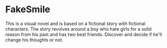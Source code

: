 # FakeSmile

This is a visual novel and is based on a fictional story with fictional characters. The story revolves around a boy who hate girls for a solid reason from his past and has two best friends. Discover and decide if he'll change his thoughts or not.
